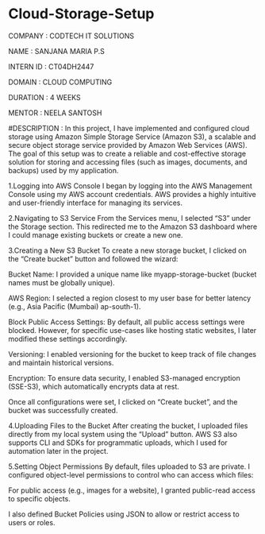 # Cloud-Storage-Setup

COMPANY : CODTECH IT SOLUTIONS

NAME : SANJANA MARIA P.S

INTERN ID : CT04DH2447

DOMAIN : CLOUD COMPUTING

DURATION : 4 WEEKS

MENTOR : NEELA SANTOSH

#DESCRIPTION :
In this project, I have implemented and configured cloud storage using Amazon Simple Storage Service (Amazon S3), a scalable and secure object storage service provided by Amazon Web Services (AWS). The goal of this setup was to create a reliable and cost-effective storage solution for storing and accessing files (such as images, documents, and backups) used by my application.

1.Logging into AWS Console I began by logging into the AWS Management Console using my AWS account credentials. AWS provides a highly intuitive and user-friendly interface for managing its services.

2.Navigating to S3 Service From the Services menu, I selected “S3” under the Storage section. This redirected me to the Amazon S3 dashboard where I could manage existing buckets or create a new one.

3.Creating a New S3 Bucket To create a new storage bucket, I clicked on the “Create bucket” button and followed the wizard:

Bucket Name: I provided a unique name like myapp-storage-bucket (bucket names must be globally unique).

AWS Region: I selected a region closest to my user base for better latency (e.g., Asia Pacific (Mumbai) ap-south-1).

Block Public Access Settings: By default, all public access settings were blocked. However, for specific use-cases like hosting static websites, I later modified these settings accordingly.

Versioning: I enabled versioning for the bucket to keep track of file changes and maintain historical versions.

Encryption: To ensure data security, I enabled S3-managed encryption (SSE-S3), which automatically encrypts data at rest.

Once all configurations were set, I clicked on “Create bucket”, and the bucket was successfully created.

4.Uploading Files to the Bucket After creating the bucket, I uploaded files directly from my local system using the “Upload” button. AWS S3 also supports CLI and SDKs for programmatic uploads, which I used for automation later in the project.

5.Setting Object Permissions By default, files uploaded to S3 are private. I configured object-level permissions to control who can access which files:

For public access (e.g., images for a website), I granted public-read access to specific objects.

I also defined Bucket Policies using JSON to allow or restrict access to users or roles.

